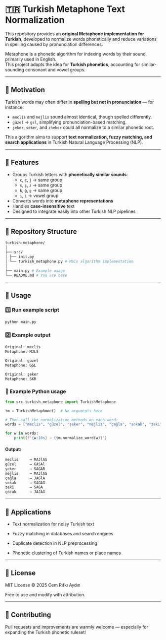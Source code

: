 # 🇹🇷 Turkish Metaphone Text Normalization

This repository provides an **original Metaphone implementation for Turkish**, developed to normalize words phonetically and reduce variations in spelling caused by pronunciation differences.

Metaphone is a phonetic algorithm for indexing words by their sound, primarily used in English.  
This project adapts the idea for **Turkish phonetics**, accounting for similar-sounding consonant and vowel groups.

---

## 🧠 Motivation

Turkish words may often differ in **spelling but not in pronunciation** — for instance:
- `meclis` and `mejlis` sound almost identical, though spelled differently.  
- `güzel` → `gsl`, simplifying pronunciation-based matching.
- `şeker`, `seker`, and `zheker` could all normalize to a similar phonetic root.

This algorithm aims to support **text normalization, fuzzy matching, and search applications** in Turkish Natural Language Processing (NLP).

---

## 🧩 Features

- Groups Turkish letters with **phonetically similar sounds**:
  - `c`, `ç`, `j` → same group
  - `s`, `ş`, `z` → same group
  - `k`, `ğ`, `g` → same group
  - `ı`, `i` → vowel group
- Converts words into **metaphone representations**
- Handles **case-insensitive** text
- Designed to integrate easily into other Turkish NLP pipelines

---

## 📁 Repository Structure

```bash
turkish-metaphone/
│
├── src/
│ ├── init.py
│ └── turkish_metaphone.py # Main algorithm implementation
│
├── main.py # Example usage
└── README.md # You are here
```

---

## 🚀 Usage

### 1️⃣ Run example script

```bash
python main.py
```

### 2️⃣ Example output


```bash
Original: meclis
Metaphone: MJLS

Original: güzel
Metaphone: GSL

Original: şeker
Metaphone: SKR
```

### 🔧 Example Python usage

```python
from src.turkish_metaphone import TurkishMetaphone

tm = TurkishMetaphone()  # No arguments here

# Then call the normalization methods on each word:
words = ["meclis", "güzel", "şeker", "mejlis", "çağla", "sokak", "zeki", "çocuk"]

for w in words:
    print(f"{w:10s} → {tm.normalize_word(w)}")
```

#### Output:

```bash
meclis     → MAJlAS
güzel      → GASAl
şeker      → SAGAR
mejlis     → MAJlAS
çağla      → JAGlA
sokak      → SAGAG
zeki       → SAGA
çocuk      → JAJAG
```

---

## 🧪 Applications

- Text normalization for noisy Turkish text

- Fuzzy matching in databases and search engines

- Duplicate detection in NLP preprocessing

- Phonetic clustering of Turkish names or place names

---

## 📜 License

MIT License © 2025 Cem Rıfkı Aydın

Free to use and modify with attribution.

---

## 🌟 Contributing

Pull requests and improvements are warmly welcome —
especially for expanding the Turkish phonetic ruleset!